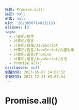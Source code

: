 ```yaml
---
标题: Promise.all()
描述: null
封面: null
uid: '20230507140132183'
aliases: []
tags:
  - 计算机/技术
  - 计算机/语言
  - 计算机/前端/JavaScript
  - 计算机/语言/JavaScript/内置对象
  - 计算机/语言/Promise
  - 计算机/语言/JavaScript/方法
  - Promise.all()
cssclasses: null
创建时间: 2023-05-07 14:01:32
更新时间: 2023-12-31 03:07:34
---
```


# Promise.all()
